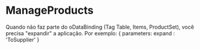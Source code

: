 # ManageProducts

Quando não faz parte do oDataBinding (Tag Table, Items, ProductSet), você precisa "expandir" a aplicação. 
Por exemplo: { parameters: expand : 'ToSupplier' }
